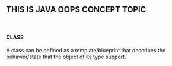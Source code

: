 <h2>THIS IS JAVA OOPS CONCEPT TOPIC</h2><br>
<h4>CLASS</h4>
<P align="start">A class can be defined as a template/blueprint that describes the behavior/state that the object of its type support.</P>
